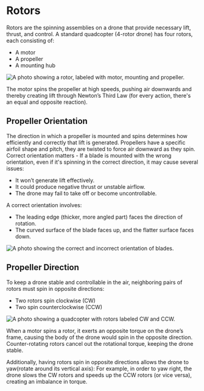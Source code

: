 # Rotors

Rotors are the spinning assemblies on a drone that provide necessary lift, thrust, and control. 
A standard quadcopter (4-rotor drone) has four rotors, each consisting of:

- A motor
- A propeller
- A mounting hub

<img border-effect="rounded" src="rotor_labeled.png" alt="A photo showing a rotor, labeled with motor, mounting and propeller."/>

The motor spins the propeller at high speeds, pushing air downwards and thereby creating lift through Newton’s Third Law (for every action, there's an equal and opposite reaction). 

## Propeller Orientation
The direction in which a propeller is mounted and spins determines how efficiently and correctly that lift is generated.
Propellers have a specific airfoil shape and pitch, they are twisted to force air downward as they spin. 
Correct orientation matters - If a blade is mounted with the wrong orientation, even if it's spinning in the correct direction, it may cause several issues:

- It won’t generate lift effectively.
- It could produce negative thrust or unstable airflow.
- The drone may fail to take off or become uncontrollable.

A correct orientation involves:

- The leading edge (thicker, more angled part) faces the direction of rotation.
- The curved surface of the blade faces up, and the flatter surface faces down.

<img border-effect="rounded" src="propeller_orientation.png" alt="A photo showing the correct and incorrect orientation of blades."/>

## Propeller Direction

To keep a drone stable and controllable in the air, neighboring pairs of rotors must spin in opposite directions:

- Two rotors spin clockwise (CW)
- Two spin counterclockwise (CCW)

<img border-effect="rounded" src="propeller_direction.png" alt="A photo showing a quadcopter with rotors labeled CW and CCW."/>

When a motor spins a rotor, it exerts an opposite torque on the drone’s frame, 
causing the body of the drone would spin in the opposite direction.
Counter-rotating rotors cancel out the rotational torque, keeping the drone stable.

Additionally, having rotors spin in opposite directions allows the drone to yaw(rotate around its vertical axis):
For example, in order to yaw right, the drone slows the CW rotors and speeds up the CCW rotors (or vice versa), creating an imbalance in torque.